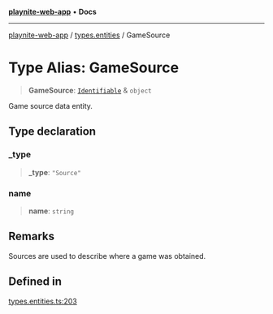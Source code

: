 [**playnite-web-app**](../../README.md) • **Docs**

***

[playnite-web-app](../../README.md) / [types.entities](../README.md) / GameSource

# Type Alias: GameSource

> **GameSource**: [`Identifiable`](Identifiable.md) & `object`

Game source data entity.

## Type declaration

### \_type

> **\_type**: `"Source"`

### name

> **name**: `string`

## Remarks

Sources are used to describe where a game was obtained.

## Defined in

[types.entities.ts:203](https://github.com/andrew-codes/playnite-web/blob/196062eb559c563efc54e78d59fb4020338ade95/apps/playnite-web/src/server/data/types.entities.ts#L203)
